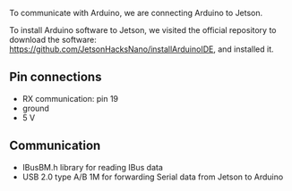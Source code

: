 To communicate with Arduino, we are connecting Arduino to Jetson. 

To install Arduino software to Jetson, we visited the official repository to download the software: 
https://github.com/JetsonHacksNano/installArduinoIDE, and installed it.

## Pin connections
- RX communication: pin 19
- ground
- 5 V

## Communication
- IBusBM.h library for reading IBus data
- USB 2.0 type A/B 1M for forwarding Serial data from Jetson to Arduino
